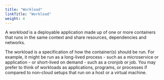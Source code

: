 ```yaml
---
title: "Workload"
linkTitle: "Workload"
weight: 4
---
```


A _workload_ is a deployable application made up of one or more containers that runs in the same context and share resources, dependencies and networks.

The workload is a specification of how the container(s) should be run. For example, it might be run as a long-lived process - such as a microservice or application - or short-lived on demand - such as a cronjob or job. You may prefer to think of workloads as applications, programs, or processes if compared to non-cloud setups that run on a host or a virtual machine.
